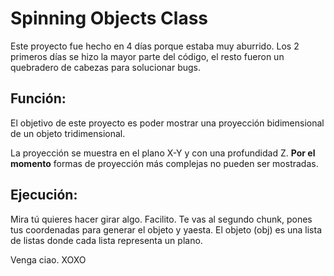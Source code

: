 # Spinning Objects Class

Este proyecto fue hecho en 4 días porque estaba muy aburrido. Los 2 primeros días se hizo la mayor parte del código, el resto fueron un quebradero de cabezas para solucionar bugs.

## Función:

El objetivo de este proyecto es poder mostrar una proyección bidimensional de un objeto tridimensional.

La proyección se muestra en el plano X-Y y con una profundidad Z. **Por el momento** formas de proyección más complejas no pueden ser mostradas.

## Ejecución:

Mira tú quieres hacer girar algo. Facilito. Te vas al segundo chunk, pones tus coordenadas para generar el objeto y yaesta. El objeto (obj) es una lista de listas donde cada lista representa un plano.

Venga ciao. XOXO

